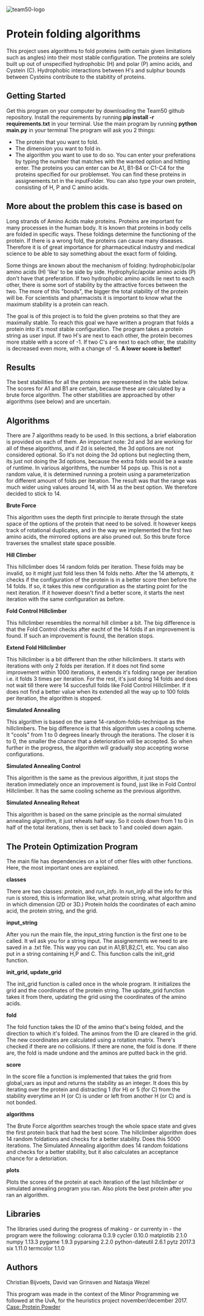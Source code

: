 ![team50-logo](https://github.com/Segouta/Team50/blob/master/doc/logoBanner.png)

# Protein folding algorithms
This project uses algorithms to fold proteins (with certain given limitations such as angles) into their most stable configuration. The proteins are solely built up out of unspecified hydrophobic (H) and polar (P) amino acids, and Cystein (C). Hydrophobic interactions between H's and sulphur bounds between Cysteins contribute to the stabitity of proteins. 

## Getting Started
Get this program on your computer by downloading the Team50 github repository. 
Install the requirements by running **pip install -r requirements.txt** in your terminal.
Use the main program by running **python main.py** in your terminal
The program will ask you 2 things: 
- The protein that you want to fold.
- The dimension you want to fold in.
- The algorithm you want to use to do so.
You can enter your preferations by typing the number that matches with the wanted option and hitting enter.
The proteins you can enter can be A1, B1-B4 or C1-C4 for the proteins specified for our problemset. You can find these proteins in assignements.txt in the inputFolder. You can also type your own protein, consisting of H, P and C amino acids.

## More about the problem this case is based on
Long strands of Amino Acids make proteins. Proteins are important for many processes in the human body. It is known that proteins in body cells are folded in specific ways. These foldings determine the functioning of the protein. If there is a wrong fold, the proteins can cause many diseases. Therefore it is of great importance for pharmaceutical industry and medical science to be able to say something about the exact form of folding.

Some things are known about the mechanism of folding: hydrophobic/polar amino acids (H) 'like' to be side by side. Hydrophylic/apolar amino acids (P) don't have that preferation. If two hydrophobic amino acids lie next to each other, there is some sort of stability by the attractive forces between the two. The more of this "bonds", the bigger the total stability of the protein will be. For scientists and pharmacists it is important to know what the maximum stability is a protein can reach.

The goal is of this project is to fold the given proteins so that they are maximally stable. To reach this goal we have written a program that folds a protein into it's most stable configuration. The program takes a protein string as user input. If two H's are next to each other, the protein becomes more stable with a score of -1. If two C's are next to each other, the stability is decreased even more, with a change of -5. **A lower score is better!**

## Results
The best stabilities for all the proteins are represented in the table below. The scores for A1 and B1 are certain, because these are calculated by a brute force algorithm. The other stabilities are approached by other algorithms (see below) and are uncertain.



## Algorithms ##

There are 7 algorithms ready to be used. In this sections, a brief elaboration is provided on each of them. An important note: 2d and 3d are working for all of these algorithms, and if 2d is selected, the 3d options are not considered optional. So it's not doing the 3d options but neglecting them, its just not doing the 3d options, because the extra folds would be a waste of runtime.
In various algorithms, the number 14 pops up. This is not a random value, it is determined running a protein using a parameterization for different amount of folds per iteration. The result was that the range was much wider using values around 14, with 14 as the best option. We therefore decided to stick to 14.

**Brute Force**

This algorithm uses the depth first principle to iterate through the state space of the options of the protein that need to be solved. It however keeps track of rotational duplicates, and in the way we implemented the first two amino acids, the mirrored options are also pruned out. So this brute force traverses the smallest state space possible. 

**Hill Climber**

This hillclimber does 14 random folds per iteration. These folds may be invalid, so it might just fold less then 14 folds netto. After the 14 attempts, it checks if the configuration of the protein is in a better score then before the 14 folds. If so, it takes this new configuration as the starting point for the next iteration. If it however doesn't find a better score, it starts the next iteration with the same configuration as before.

**Fold Control Hillclimber**

This hillclimber resembles the normal hill climber a bit. The big difference is that the Fold Control checks after eacht of the 14 folds if an improvement is found. If such an improvement is found, the iteration stops.

**Extend Fold Hillclimber**

This hillclimber is a bit different than the other hillclimbers. It starts with iterations with only 2 folds per iteration. If it does not find some improvement within 1000 iterations, it extends it's folding range per iteration i.e. it folds 3 times per iteration. For the rest, it's just doing 14 folds and does not wait till there were 14 succesfull folds like Fold Control Hillclimber. If it does not find a better value when its extended all the way up to 100 folds per iteration, the algorithm is stopped.

**Simulated Annealing**

This algorithm is based on the same 14-random-folds-technique as the hillclimbers. The big difference is that this algorithm uses a cooling scheme. It "cools" from 1 to 0 degrees linearly through the iterations. The closer it is to 0, the smaller the chance that a deterioration will be accepted. So when further in the progress, the algorithm will gradually stop accepting worse configurations.

**Simulated Annealing Control**

This algorithm is the same as the previous algorithm, it just stops the iteration immediately once an improvement is found, just like in Fold Control Hillclimber. It has the same cooling scheme as the previous algorithm.

**Simulated Annealing Reheat**

This algorithm is based on the same principle as the normal simulated annealing algorithm, it just reheats half way. So it cools down from 1 to 0 in half of the total iterations, then is set back to 1 and cooled down again.

## The Protein Optimization Program
The main file has dependencies on a lot of other files with other functions. Here, the most important ones are explained.

**classes**

There are two classes: *protein*, and *run_info*. In *run_info* all the info for this run is stored, this is information like, what protein string, what algorithm and in which dimension (2D or 3D.)
Protein holds the coordinates of each amino acid, the protein string, and the grid.

**input_string**

After you run the main file, the input_string function is the first one to be called. It wil ask you for a string input. The assignements we need to are saved in a .txt file. This way you can put in A1,B1,B2,C1, etc. You can also put in a string containing H,P and C. This function calls the init_grid function.

**init_grid, update_grid**

The init_grid function is called once in the whole program. It initializes the grid and the coordinates of the protein string. The update_grid function takes it from there, updating the grid using the coordinates of the amino acids.

**fold**

The fold function takes the ID of the amino that's being folded, and the direction to which it's folded. The aminos from the ID are cleared in the grid. The new coordinates are calculated using a rotation matrix. There's checked if there are no collisions. If there are none, the fold is done. If there are, the fold is made undone and the aminos are putted back in the grid.

**score**

In the score file a function is implemented that takes the grid from global_vars as input and returns the stability as an integer. It does this by iterating over the protein and distracting 1 (for H) or 5 (for C) from the stability everytime an H (or C) is under or left from another H (or C) and is not bonded.

**algorithms**

The Brute Force algorithm searches trough the whole space state and gives the first protein back that had the best score.
The hillclimber algorithm does 14 random foldations and checks for a better stability. Does this 5000 iterations.
The Simulated Annealing algorithm does 14 random foldations and checks for a better stability, but it also calculates an acceptance chance for a detoriation.

**plots**

Plots the scores of the protein at each iteration of the last hillclimber or simulated annealing program you ran.
Also plots the best protein after you ran an algorithm.

## Libraries
The libraries used during the progress of making - or currenty in - the program were the following:
colorama 0.3.9
cycler 0.10.0
matplotlib 2.1.0
numpy 1.13.3
pygame 1.9.3
pyparsing 2.2.0
python-dateutil 2.6.1
pytz 2017.3
six 1.11.0
termcolor 1.1.0


## Authors
Christian Bijvoets, David van Grinsven and Natasja Wezel

This program was made in the context of the Minor Programming we followed at the UvA, for the heuristics project november/december 2017.
[Case: Protein Powder](http://heuristieken.nl/wiki/index.php?title=Protein_Pow(d)er)
